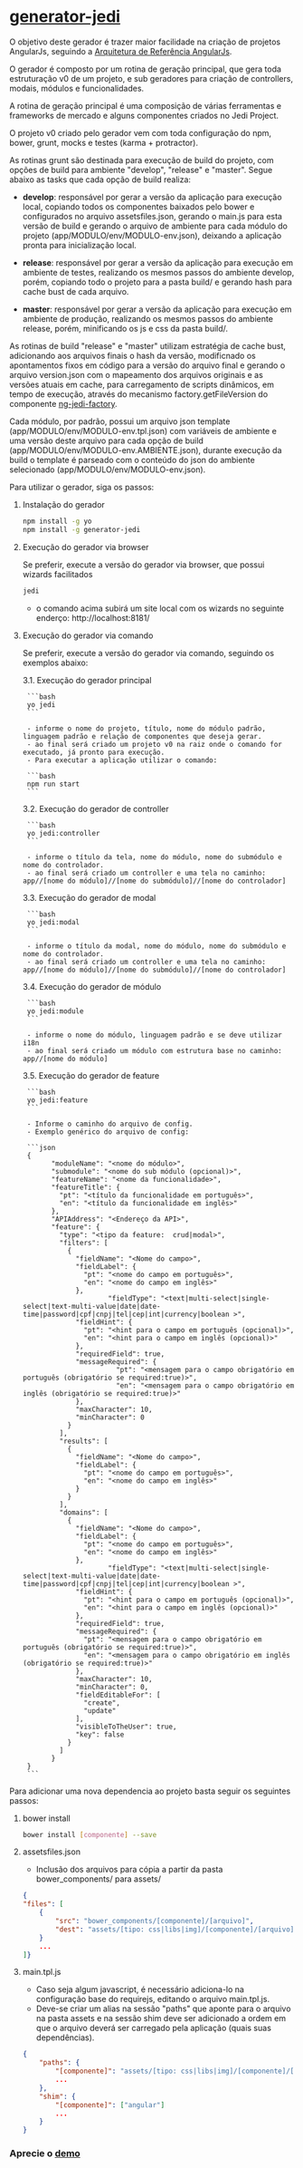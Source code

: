 # [generator-jedi](https://github.com/jediproject/generator-jedi)

O objetivo deste gerador é trazer maior facilidade na criação de projetos AngularJs, seguindo a [Arquitetura de Referência AngularJs](http://jediproject.github.io).

O gerador é composto por um rotina de geração principal, que gera toda estruturação v0 de um projeto, e sub geradores para criação de controllers, modais, módulos e funcionalidades.

A rotina de geração principal é uma composição de várias ferramentas e frameworks de mercado e alguns componentes criados no Jedi Project.

O projeto v0 criado pelo gerador vem com toda configuração do npm, bower, grunt, mocks e testes (karma + protractor).

As rotinas grunt são destinada para execução de build do projeto, com opções de build para ambiente "develop", "release" e "master". Segue abaixo as tasks que cada opção de build realiza:

- **develop**: responsável por gerar a versão da aplicação para execução local, copiando todos os componentes baixados pelo bower e configurados no arquivo assetsfiles.json, gerando o main.js para esta versão de build e gerando o arquivo de ambiente para cada módulo do projeto (app/MODULO/env/MODULO-env.json), deixando a aplicação pronta para inicialização local.

- **release**: responsável por gerar a versão da aplicação para execução em ambiente de testes, realizando os mesmos passos do ambiente develop, porém, copiando todo o projeto para a pasta build/ e gerando hash para cache bust de cada arquivo.

- **master**: responsável por gerar a versão da aplicação para execução em ambiente de produção, realizando os mesmos passos do ambiente release, porém, minificando os js e css da pasta build/.

As rotinas de build "release" e "master" utilizam estratégia de cache bust, adicionando aos arquivos finais o hash da versão, modificnado os apontamentos fixos em código para a versão do arquivo final e gerando o arquivo version.json com o mapeamento dos arquivos originais e as versões atuais em cache, para carregamento de scripts dinâmicos, em tempo de execução, através do mecanismo factory.getFileVersion do componente [ng-jedi-factory](https://github.com/jediproject/ng-jedi-factory).

Cada módulo, por padrão, possui um arquivo json template (app/MODULO/env/MODULO-env.tpl.json) com variáveis de ambiente e uma versão deste arquivo para cada opção de build (app/MODULO/env/MODULO-env.AMBIENTE.json), durante execução da build o template é parseado com o conteúdo do json do ambiente selecionado (app/MODULO/env/MODULO-env.json).

Para utilizar o gerador, siga os passos:

1. Instalação do gerador

	```bash
	npm install -g yo
	npm install -g generator-jedi
	```

2. Execução do gerador via browser

	Se preferir, execute a versão do gerador via browser, que possui wizards facilitados

	```bash
	jedi
	```

	- o comando acima subirá um site local com os wizards no seguinte enderço: http://localhost:8181/

3. Execução do gerador via comando

	Se preferir, execute a versão do gerador via comando, seguindo os exemplos abaixo:

	3.1. Execução do gerador principal
		
		```bash
		yo jedi
		```
		
		- informe o nome do projeto, título, nome do módulo padrão, linguagem padrão e relação de componentes que deseja gerar.
		- ao final será criado um projeto v0 na raiz onde o comando for executado, já pronto para execução.
		- Para executar a aplicação utilizar o comando:
		
		```bash
		npm run start
		```
		
	3.2. Execução do gerador de controller
		
		```bash
		yo jedi:controller
		```
		
		- informe o título da tela, nome do módulo, nome do submódulo e nome do controlador.
		- ao final será criado um controller e uma tela no caminho: app//[nome do módulo]//[nome do submódulo]//[nome do controlador]
		
	3.3. Execução do gerador de modal
		
		```bash
		yo jedi:modal
		```
		
		- informe o título da modal, nome do módulo, nome do submódulo e nome do controlador.
		- ao final será criado um controller e uma tela no caminho: app//[nome do módulo]//[nome do submódulo]//[nome do controlador]
		
	3.4. Execução do gerador de módulo
		
		```bash
		yo jedi:module
		```
		
		- informe o nome do módulo, linguagem padrão e se deve utilizar i18n
		- ao final será criado um módulo com estrutura base no caminho: app//[nome do módulo]
		
	3.5. Execução do gerador de feature
		
		```bash
		yo jedi:feature
		```
		
		- Informe o caminho do arquivo de config.
	    - Exemplo genérico do arquivo de config:
	    
		```json
		{
			  "moduleName": "<nome do módulo>",
			  "submodule": "<nome do sub módulo (opcional)>",
			  "featureName": "<nome da funcionalidade>",
			  "featureTitle": {
			    "pt": "<título da funcionalidade em português>",
			    "en": "<título da funcionalidade em inglês>"
			  },
			  "APIAddress": "<Endereço da API>",
			  "feature": {
			    "type": "<tipo da feature:  crud|modal>",
			    "filters": [
			      {
			        "fieldName": "<Nome do campo>",
			        "fieldLabel": {
			          "pt": "<nome do campo em português>",
			          "en": "<nome do campo em inglês>"
			        },
					        "fieldType": "<text|multi-select|single-select|text-multi-value|date|date-time|password|cpf|cnpj|tel|cep|int|currency|boolean >",
			        "fieldHint": {
			          "pt": "<hint para o campo em português (opcional)>",
			          "en": "<hint para o campo em inglês (opcional)>"
			        },
			        "requiredField": true,
			        "messageRequired": {
					          "pt": "<mensagem para o campo obrigatório em português (obrigatório se required:true)>",
					          "en": "<mensagem para o campo obrigatório em inglês (obrigatório se required:true)>"
			        },
			        "maxCharacter": 10,
			        "minCharacter": 0
			      }
			    ],
			    "results": [
			      {
			        "fieldName": "<Nome do campo>",
			        "fieldLabel": {
			          "pt": "<nome do campo em português>",
			          "en": "<nome do campo em inglês>"
			        }
			      }
			    ],
			    "domains": [
			      {
			        "fieldName": "<Nome do campo>",
			        "fieldLabel": {
			          "pt": "<nome do campo em português>",
			          "en": "<nome do campo em inglês>"
			        },
					        "fieldType": "<text|multi-select|single-select|text-multi-value|date|date-time|password|cpf|cnpj|tel|cep|int|currency|boolean >",
			        "fieldHint": {
			          "pt": "<hint para o campo em português (opcional)>",
			          "en": "<hint para o campo em inglês (opcional)>"
			        },
			        "requiredField": true,
			        "messageRequired": {
			          "pt": "<mensagem para o campo obrigatório em português (obrigatório se required:true)>",
			          "en": "<mensagem para o campo obrigatório em inglês (obrigatório se required:true)>"
			        },
			        "maxCharacter": 10,
			        "minCharacter": 0,
			        "fieldEditableFor": [
			          "create",
			          "update"
			        ],
			        "visibleToTheUser": true,
			        "key": false
			      }
			    ]
			  }
		}
		```

Para adicionar uma nova dependencia ao projeto basta seguir os seguintes passos:

1. bower install

	```bash
	bower install [componente] --save
	```

2. assetsfiles.json

	- Inclusão dos arquivos para cópia a partir da pasta bower_components/ para assets/
	```json
	{
	"files": [
		{
			"src": "bower_components/[componente]/[arquivo]",
			"dest": "assets/[tipo: css|libs|img]/[componente]/[arquivo]"
		}
		...
	]}
	```

3. main.tpl.js
	- Caso seja algum javascript, é necessário adiciona-lo na configuração base do requirejs, editando o arquivo main.tpl.js.
	- Deve-se criar um alias na sessão "paths" que aponte para o arquivo na pasta assets e na sessão shim deve ser adicionado a ordem em que o arquivo deverá ser carregado pela aplicação (quais suas dependências).

	```json
	{
		"paths": {
			"[componente]": "assets/[tipo: css|libs|img]/[componente]/[arquivo].js"
			...
		},
		"shim": {
			"[componente]": ["angular"]
			...
		}
	}
	```

### Aprecie o [demo](https://github.com/jediproject/ng-jedi-demo)